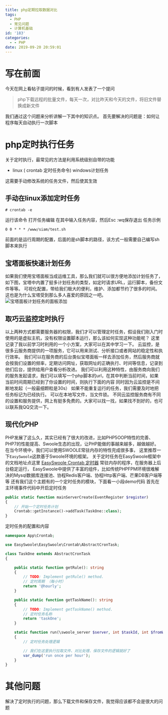```yaml
---
title: php定期拉取数据对比
tags:
  - PHP
  - 常见问题
  - 计算机基础
id: '183'
categories:
  - - PHP
date: 2019-09-20 20:59:01
---
```


# 写在前面

今天在网上看帖子提问的时候，看到有人发表了一个提问

> php下载远程的批量文件，每天一次，对比昨天和今天的文件，将旧文件替换成新文件

我们通过这个问题来分析讲解一下其中的知识点。 首先要解决的问题是：如何让程序每天自动执行一次脚本

# php定时执行任务

关于定时执行，最常见的方法是利用系统级别自带的功能

*   linux ( crontab 定时任务命令) windows计划任务

这需要手动修改系统的任务文件，然后使其生效

## 手动在linux添加定时任务

```shell
# crontab -e
```

运行该命令 打开任务编辑 在其中输入任务内容，然后Esc :wq保存退出 任务示例

```shell
0 0 * * * /www/siam/test.sh
```

前面的是运行周期的配置，后面的是sh脚本的路径，该方式一般需要自己编写sh脚本来执行

## 宝塔面板快速计划任务

如果我们使用宝塔面板当成运维工具，那么我们就可以很方便地添加计划任务了，如下图，宝塔中内置了挺多计划任务的类型，如定时请求URL，运行脚本，备份文件等等。 可视化配置，带给我们极大的便利，维护、添加都节约了很多的时间。 这也是为什么宝塔受到那么多人喜爱的原因之一吧。 ![宝塔面板计划任务的面板添加](https://www.siammm.cn/wp-content/uploads/2019/09/bd639225b7afebd3629be434c1cf7019.png)

## 取巧云监控定时执行

以上两种方式都需要服务器的权限，我们才可以管理定时任务，假设我们刚入门时使用的是虚拟主机，没有权限设置脚本运行，那么该如何实现这种功能呢？ 这里记录了我以前学习时利用的一个小方案，大家可以在其中学习一下。 云监控，是很多云服务商提供的一项服务，它可以用来测试、分析接口或者网站的稳定性和执行效率。 我们可以在服务商的后台类似宝塔面板一样去添加任务，然后服务商就会按我们设置的频率，定期访问网址，获取网址的正确执行、时间等信息，记录到他们后台，提供给用户查看分析改进。 我们可以利用这种特性，由服务商向我们的服务发起请求，我们可以填写一个php脚本的url，在其中判断当前时间，如果当前时间周期已经到了你设置的时间，则执行下面的内容 同时因为云监控是不间断地发起（一般最细颗粒是30s） 如果不能重复运行的任务，我们需要及时地把任务标记为已经执行。 可以在本地写文件，当文件锁。 不同云监控服务商有不同的设置和服务提供，网上有挺多免费的。大家可以找一找，如果找不到好的，也可以联系我QQ交流一下。

## 现代化PHP

PHP发展了这么久，其实已经有了很大的改进，比如PHP5OOP特性的完善、PHP7的性能提高、Swoole生态的出现，让PHP能做的事越来越多，越做越好。 在当今环境中，我们可以使用SWOOLE常驻内存的特性完成很多事， 这里推荐一下`EasySwoole`这款基于Swoole环境的框架。 关于定时任务在EasySwoole框架中的文档地址点这里 [EasySwoole Crontab 定时器](https://www.easyswoole.com/Cn/BaseUsage/crontab.html "EasySwoole Crontab 定时器") 常驻内存的程序，在服务器上后台稳定运行， EasySwoole中提供了丰富的组件，比如传统PHPFPM环境很难解决的Mysql数据库连接池、协程Redis客户端、协程Http客户端、芒果DB客户端等等 还有我们这个主题有的一个定时任务的模块，下面看一小段demo代码 首先在主环境事件代码中开启定时任务

```php
public static function mainServerCreate(EventRegister $register)
{
    // 开始一个定时任务计划
    Crontab::getInstance()->addTask(TaskOne::class);
}
```

定时任务的配置和内容

```php
namespace App\Crontab;

use EasySwoole\EasySwoole\Crontab\AbstractCronTask;

class TaskOne extends AbstractCronTask
{

    public static function getRule(): string
    {
        // TODO: Implement getRule() method.
        // 定时周期 （每小时）
        return '@hourly';
    }

    public static function getTaskName(): string
    {
        // TODO: Implement getTaskName() method.
        // 定时任务名称
        return 'taskOne';
    }

    static function run(\swoole_server $server, int $taskId, int $fromWorkerId,$flags=null)
    {
        // 定时任务处理逻辑

        // 我们在这里执行拉取文件、对比处理、保存文件的逻辑就好了
        var_dump('run once per hour');
    }
}
```

# 其他问题

解决了定时执行的问题，那么下载文件和保存文件，我觉得应该都不会是很大的问题